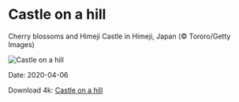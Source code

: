 # Castle on a hill

Cherry blossoms and Himeji Castle in Himeji, Japan (© Tororo/Getty Images)

![Castle on a hill](https://bing.com/th?id=OHR.CastleDay_EN-US2318801501_UHD.jpg&rf=LaDigue_UHD.jpg&pid=hp&w=1024&h=576)

Date: 2020-04-06

Download 4k: [Castle on a hill](https://bing.com/th?id=OHR.CastleDay_EN-US2318801501_UHD.jpg&rf=LaDigue_UHD.jpg&pid=hp&w=3840&h=2160)

